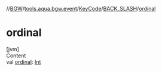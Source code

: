 //[BGW](../../../../index.md)/[tools.aqua.bgw.event](../../index.md)/[KeyCode](../index.md)/[BACK_SLASH](index.md)/[ordinal](ordinal.md)



# ordinal  
[jvm]  
Content  
val [ordinal](ordinal.md): [Int](https://kotlinlang.org/api/latest/jvm/stdlib/kotlin/-int/index.html)  



